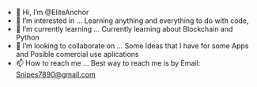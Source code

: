 - 👋 Hi, I’m @EliteAnchor
- 👀 I’m interested in ... Learning anything and everything to do with code, 
- 🌱 I’m currently learning ... Currently learning about Blockchain and Python
- 💞️ I’m looking to collaborate on ... Some Ideas that I have for some Apps and Posible comercial use aplications 
- 📫 How to reach me ... Best way to reach me is by Email: Snipes7890@gmail.com

<!---
EliteAnchor/EliteAnchor is a ✨ special ✨ repository because its `README.md` (this file) appears on your GitHub profile.
You can click the Preview link to take a look at your changes.
--->
